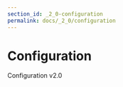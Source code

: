 ```yaml
---
section_id: _2_0-configuration
permalink: docs/_2_0/configuration
---
```


# Configuration

Configuration v2.0
